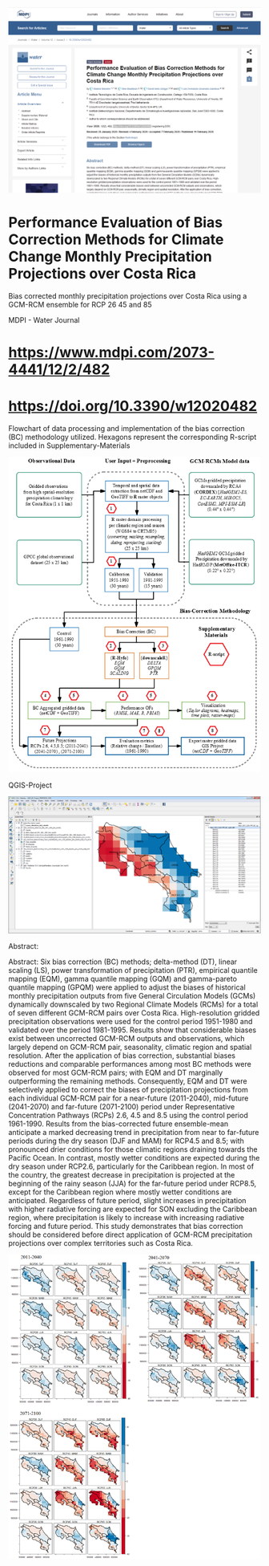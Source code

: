 
![alt test](/sshot-2.png)

# Performance Evaluation of Bias Correction Methods for Climate Change Monthly Precipitation Projections over Costa Rica

Bias corrected monthly precipitation projections over Costa Rica using a GCM-RCM ensemble for RCP 26 45 and 85 

MDPI - Water Journal

# https://www.mdpi.com/2073-4441/12/2/482

# https://doi.org/10.3390/w12020482

Flowchart of data processing and implementation of the bias correction (BC) methodology utilized. Hexagons represent the corresponding R-script included in Supplementary-Materials

![alt test](/ILLUS_03.png)

QGIS-Project

![alt test](/QGIS_GCM_RCM.png)

Abstract: 

Abstract: Six bias correction (BC) methods; delta-method (DT), linear scaling (LS), power transformation of precipitation (PTR), empirical quantile mapping (EQM), gamma quantile mapping (GQM) and gamma-pareto quantile mapping (GPQM) were applied to adjust the biases of historical monthly precipitation outputs from five General Circulation Models (GCMs) dynamically downscaled by two Regional Climate Models (RCMs) for a total of seven different GCM-RCM pairs over Costa Rica. High-resolution gridded precipitation observations were used for the control period 1951-1980 and validated over the period 1981-1995. Results show that considerable biases exist between uncorrected GCM-RCM outputs and observations, which largely depend on GCM-RCM pair, seasonality, climatic region and spatial resolution.  After the application of bias correction, substantial biases reductions and comparable performances among most BC methods were observed for most GCM-RCM pairs; with EQM and DT marginally outperforming the remaining methods. Consequently, EQM and DT were selectively applied to correct the biases of precipitation projections from each individual GCM-RCM pair for a near-future (2011-2040), mid-future (2041-2070) and far-future (2071-2100) period under Representative Concentration Pathways (RCPs) 2.6, 4.5 and 8.5 using the control period 1961-1990. Results from the bias-corrected future ensemble-mean anticipate a marked decreasing trend in precipitation from near to far-future periods during the dry season (DJF and MAM) for RCP4.5 and 8.5; with pronounced drier conditions for those climatic regions draining towards the Pacific Ocean. In contrast, mostly wetter conditions are expected during the dry season under RCP2.6, particularly for the Caribbean region. In most of the country, the greatest decrease in precipitation is projected at the beginning of the rainy season (JJA) for the far-future period under RCP8.5, except for the Caribbean region where mostly wetter conditions are anticipated. Regardless of future period, slight increases in precipitation with higher radiative forcing are expected for SON excluding the Caribbean region, where precipitation is likely to increase with increasing radiative forcing and future period. This study demonstrates that bias correction should be considered before direct application of GCM-RCM precipitation projections over complex territories such as Costa Rica.


![alt test](/ILLUS_12.png)
